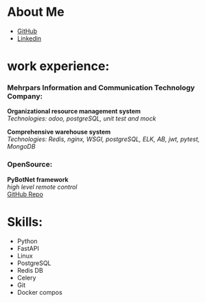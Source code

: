 
# About Me


* [GitHub](https://github.com/onionj)
* [Linkedin](https://www.linkedin.com/in/onionj)

# work experience:
### Mehrpars Information and Communication Technology Company:
**Organizational resource management system**\
    *Technologies: odoo, postgreSQL, unit test and mock*

**Comprehensive warehouse system**\
    *Technologies: Redis, nginx, WSGI, postgreSQL, ELK, AB, jwt, pytest, MongoDB*


### OpenSource:
**PyBotNet framework**\
*high level remote control*\
[GitHub Repo](https://github.com/onionj/pybotnet)



# Skills:

* Python
* FastAPI
* Linux
* PostgreSQL
* Redis DB
* Celery
* Git
* Docker compos
